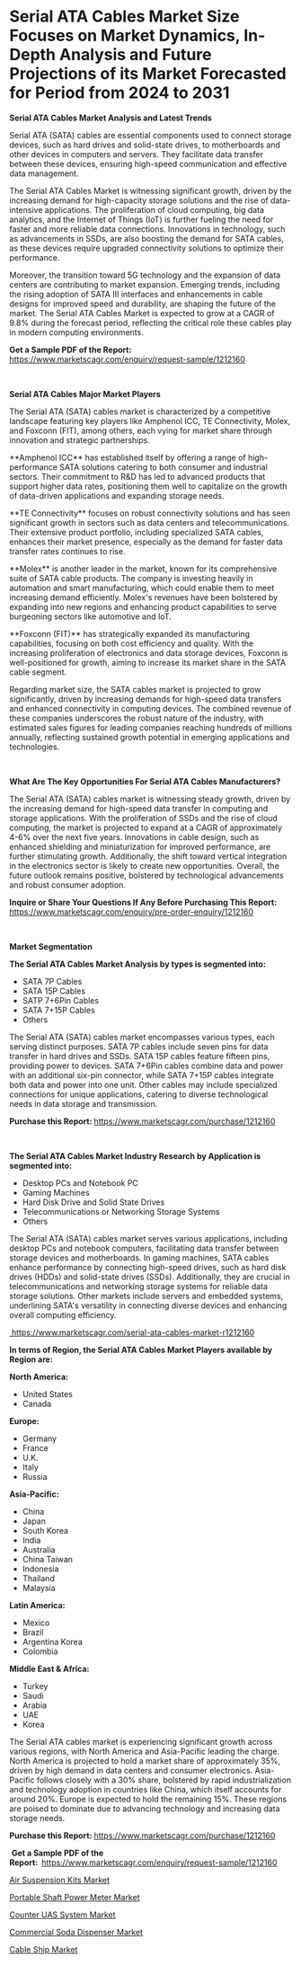 <p><h1>Serial ATA Cables Market Size Focuses on Market Dynamics, In-Depth Analysis and Future Projections of its Market Forecasted for Period from 2024 to 2031</h1></p><p><strong>Serial ATA Cables Market Analysis and Latest Trends</strong></p>
<p><p>Serial ATA (SATA) cables are essential components used to connect storage devices, such as hard drives and solid-state drives, to motherboards and other devices in computers and servers. They facilitate data transfer between these devices, ensuring high-speed communication and effective data management.</p><p>The Serial ATA Cables Market is witnessing significant growth, driven by the increasing demand for high-capacity storage solutions and the rise of data-intensive applications. The proliferation of cloud computing, big data analytics, and the Internet of Things (IoT) is further fueling the need for faster and more reliable data connections. Innovations in technology, such as advancements in SSDs, are also boosting the demand for SATA cables, as these devices require upgraded connectivity solutions to optimize their performance.</p><p>Moreover, the transition toward 5G technology and the expansion of data centers are contributing to market expansion. Emerging trends, including the rising adoption of SATA III interfaces and enhancements in cable designs for improved speed and durability, are shaping the future of the market. The Serial ATA Cables Market is expected to grow at a CAGR of 9.8% during the forecast period, reflecting the critical role these cables play in modern computing environments.</p></p>
<p><strong>Get a Sample PDF of the Report:&nbsp;</strong> <a href="https://www.marketscagr.com/enquiry/request-sample/1212160?utm_campaign=1265&utm_medium=2&utm_source=Github&utm_content=ia&utm_term=06102024&utm_id=serial-ata-cables">https://www.marketscagr.com/enquiry/request-sample/1212160</a></p>
<p>&nbsp;</p>
<p><strong>Serial ATA Cables Major Market Players</strong></p>
<p><p>The Serial ATA (SATA) cables market is characterized by a competitive landscape featuring key players like Amphenol ICC, TE Connectivity, Molex, and Foxconn (FIT), among others, each vying for market share through innovation and strategic partnerships.</p><p>**Amphenol ICC** has established itself by offering a range of high-performance SATA solutions catering to both consumer and industrial sectors. Their commitment to R&D has led to advanced products that support higher data rates, positioning them well to capitalize on the growth of data-driven applications and expanding storage needs.</p><p>**TE Connectivity** focuses on robust connectivity solutions and has seen significant growth in sectors such as data centers and telecommunications. Their extensive product portfolio, including specialized SATA cables, enhances their market presence, especially as the demand for faster data transfer rates continues to rise.</p><p>**Molex** is another leader in the market, known for its comprehensive suite of SATA cable products. The company is investing heavily in automation and smart manufacturing, which could enable them to meet increasing demand efficiently. Molex's revenues have been bolstered by expanding into new regions and enhancing product capabilities to serve burgeoning sectors like automotive and IoT.</p><p>**Foxconn (FIT)** has strategically expanded its manufacturing capabilities, focusing on both cost efficiency and quality. With the increasing proliferation of electronics and data storage devices, Foxconn is well-positioned for growth, aiming to increase its market share in the SATA cable segment.</p><p>Regarding market size, the SATA cables market is projected to grow significantly, driven by increasing demands for high-speed data transfers and enhanced connectivity in computing devices. The combined revenue of these companies underscores the robust nature of the industry, with estimated sales figures for leading companies reaching hundreds of millions annually, reflecting sustained growth potential in emerging applications and technologies.</p></p>
<p>&nbsp;</p>
<p><strong>What Are The Key Opportunities For Serial ATA Cables Manufacturers?</strong></p>
<p><p>The Serial ATA (SATA) cables market is witnessing steady growth, driven by the increasing demand for high-speed data transfer in computing and storage applications. With the proliferation of SSDs and the rise of cloud computing, the market is projected to expand at a CAGR of approximately 4-6% over the next five years. Innovations in cable design, such as enhanced shielding and miniaturization for improved performance, are further stimulating growth. Additionally, the shift toward vertical integration in the electronics sector is likely to create new opportunities. Overall, the future outlook remains positive, bolstered by technological advancements and robust consumer adoption.</p></p>
<p><strong>Inquire or Share Your Questions If Any Before Purchasing This Report:</strong> <a href="https://www.marketscagr.com/enquiry/pre-order-enquiry/1212160?utm_campaign=1265&utm_medium=2&utm_source=Github&utm_content=ia&utm_term=06102024&utm_id=serial-ata-cables">https://www.marketscagr.com/enquiry/pre-order-enquiry/1212160</a></p>
<p>&nbsp;</p>
<p><strong>Market Segmentation</strong></p>
<p><strong>The Serial ATA Cables Market Analysis by types is segmented into:</strong></p>
<p><ul><li>SATA 7P Cables</li><li>SATA 15P Cables</li><li>SATP 7+6Pin Cables</li><li>SATA 7+15P Cables</li><li>Others</li></ul></p>
<p><p>The Serial ATA (SATA) cables market encompasses various types, each serving distinct purposes. SATA 7P cables include seven pins for data transfer in hard drives and SSDs. SATA 15P cables feature fifteen pins, providing power to devices. SATA 7+6Pin cables combine data and power with an additional six-pin connector, while SATA 7+15P cables integrate both data and power into one unit. Other cables may include specialized connections for unique applications, catering to diverse technological needs in data storage and transmission.</p></p>
<p><strong>Purchase this Report:&nbsp;</strong><a href="https://www.marketscagr.com/purchase/1212160?utm_campaign=1265&utm_medium=2&utm_source=Github&utm_content=ia&utm_term=06102024&utm_id=serial-ata-cables">https://www.marketscagr.com/purchase/1212160</a></p>
<p>&nbsp;</p>
<p><strong>The Serial ATA Cables Market Industry Research by Application is segmented into:</strong></p>
<p><ul><li>Desktop PCs and Notebook PC</li><li>Gaming Machines</li><li>Hard Disk Drive and Solid State Drives</li><li>Telecommunications or Networking Storage Systems</li><li>Others</li></ul></p>
<p><p>The Serial ATA (SATA) cables market serves various applications, including desktop PCs and notebook computers, facilitating data transfer between storage devices and motherboards. In gaming machines, SATA cables enhance performance by connecting high-speed drives, such as hard disk drives (HDDs) and solid-state drives (SSDs). Additionally, they are crucial in telecommunications and networking storage systems for reliable data storage solutions. Other markets include servers and embedded systems, underlining SATA's versatility in connecting diverse devices and enhancing overall computing efficiency.</p></p>
<p><a href="https://www.marketscagr.com/serial-ata-cables-market-r1212160?utm_campaign=1265&utm_medium=2&utm_source=Github&utm_content=ia&utm_term=06102024&utm_id=serial-ata-cables">&nbsp;https://www.marketscagr.com/serial-ata-cables-market-r1212160</a></p>
<p><strong>In terms of Region, the Serial ATA Cables Market Players available by Region are:</strong></p>
<p>
    <p> <strong> North America: </strong>
        <ul>
            <li>United States</li>
            <li>Canada</li>
        </ul>
        </p> 
    <p> <strong> Europe: </strong>
        <ul>
            <li>Germany</li>
            <li>France</li>
            <li>U.K.</li>
            <li>Italy</li>
            <li>Russia</li>
        </ul>
        </p> 
    <p> <strong> Asia-Pacific: </strong>
        <ul>
            <li>China</li>
            <li>Japan</li>
            <li>South Korea</li>
            <li>India</li>
            <li>Australia</li>
            <li>China Taiwan</li>
            <li>Indonesia</li>
            <li>Thailand</li>
            <li>Malaysia</li>
        </ul>
        </p> 
    <p> <strong> Latin America: </strong>
        <ul>
            <li>Mexico</li>
            <li>Brazil</li>
            <li>Argentina Korea</li>
            <li>Colombia</li>
        </ul>
        </p> 
    <p> <strong> Middle East & Africa: </strong>
        <ul>
            <li>Turkey</li>
            <li>Saudi</li>
            <li>Arabia</li>
            <li>UAE</li>
            <li>Korea</li>
        </ul>
    </p>
    </p>
<p><p>The Serial ATA cables market is experiencing significant growth across various regions, with North America and Asia-Pacific leading the charge. North America is projected to hold a market share of approximately 35%, driven by high demand in data centers and consumer electronics. Asia-Pacific follows closely with a 30% share, bolstered by rapid industrialization and technology adoption in countries like China, which itself accounts for around 20%. Europe is expected to hold the remaining 15%. These regions are poised to dominate due to advancing technology and increasing data storage needs.</p></p>
<p><strong>Purchase this Report: </strong><a href="https://www.marketscagr.com/purchase/1212160?utm_campaign=1265&utm_medium=2&utm_source=Github&utm_content=ia&utm_term=06102024&utm_id=serial-ata-cables">https://www.marketscagr.com/purchase/1212160</a></p>
<p>&nbsp;<strong>Get a Sample PDF of the Report:&nbsp;&nbsp;</strong><a href="https://www.marketscagr.com/enquiry/request-sample/1212160?utm_campaign=1265&utm_medium=2&utm_source=Github&utm_content=ia&utm_term=06102024&utm_id=serial-ata-cables">https://www.marketscagr.com/enquiry/request-sample/1212160</a></p>
<p><strong></strong></p>
<p><p><a href="https://github.com/gulaimolin/Market-Research-Report-List-6/blob/main/air-suspension-kits-market.md?utm_campaign=1265&utm_medium=2&utm_source=Github&utm_content=ia&utm_term=06102024&utm_id=serial-ata-cables">Air Suspension Kits Market</a></p><p><a href="https://issuu.com/reportprime-2/docs/portable-shaft-power-meter-market-s_c72dfcdf0e61a3?utm_campaign=1265&utm_medium=2&utm_source=Github&utm_content=ia&utm_term=06102024&utm_id=serial-ata-cables">Portable Shaft Power Meter Market</a></p><p><a href="https://issuu.com/reportprime-2/docs/counter-uas-system-market-size-2030_d6cf4a95423d72?utm_campaign=1265&utm_medium=2&utm_source=Github&utm_content=ia&utm_term=06102024&utm_id=serial-ata-cables">Counter UAS System Market</a></p><p><a href="https://www.linkedin.com/pulse/global-commercial-soda-dispenser-market-focus-application-end-use-lwqlf?utm_campaign=1265&utm_medium=2&utm_source=Github&utm_content=ia&utm_term=06102024&utm_id=serial-ata-cables">Commercial Soda Dispenser Market</a></p><p><a href="https://www.linkedin.com/pulse/cable-ship-market-size-growth-trends-statistics-forecasts-3chcf?utm_campaign=1265&utm_medium=2&utm_source=Github&utm_content=ia&utm_term=06102024&utm_id=serial-ata-cables">Cable Ship Market</a></p></p>